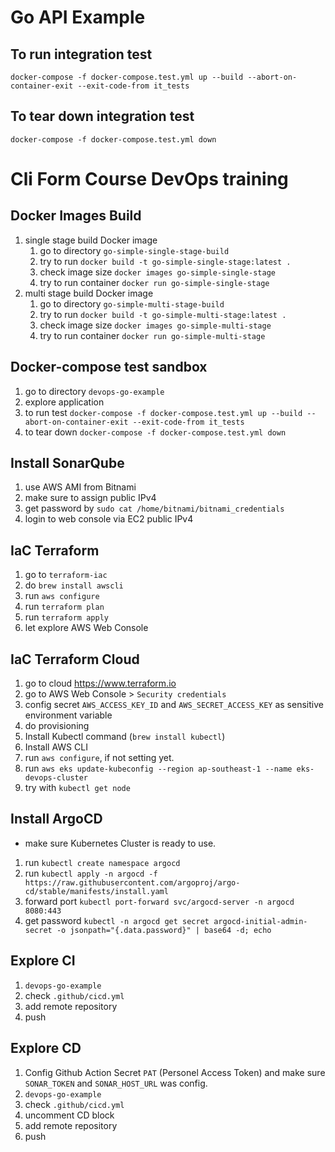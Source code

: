 # Go API Example

## To run integration test

```console
docker-compose -f docker-compose.test.yml up --build --abort-on-container-exit --exit-code-from it_tests
```

## To tear down integration test

```console
docker-compose -f docker-compose.test.yml down
```

# Cli Form Course DevOps training

## Docker Images Build

1. single stage build Docker image
   1. go to directory `go-simple-single-stage-build`
   2. try to run `docker build -t go-simple-single-stage:latest .`
   3. check image size `docker images go-simple-single-stage`
   4. try to run container `docker run go-simple-single-stage`
2. multi stage build Docker image
   1. go to directory `go-simple-multi-stage-build`
   2. try to run `docker build -t go-simple-multi-stage:latest .`
   3. check image size `docker images go-simple-multi-stage`
   4. try to run container `docker run go-simple-multi-stage`

## Docker-compose test sandbox

1. go to directory `devops-go-example`
2. explore application
3. to run test `docker-compose -f docker-compose.test.yml up --build --abort-on-container-exit --exit-code-from it_tests`
4. to tear down `docker-compose -f docker-compose.test.yml down`


## Install SonarQube

1. use AWS AMI from Bitnami
2. make sure to assign public IPv4
3. get password by `sudo cat /home/bitnami/bitnami_credentials`
4. login to web console via EC2 public IPv4

## IaC Terraform

1. go to `terraform-iac`
2. do `brew install awscli`
3. run `aws configure`
4. run `terraform plan`
5. run `terraform apply`
6. let explore AWS Web Console

## IaC Terraform Cloud

1. go to cloud <https://www.terraform.io>
2. go to AWS Web Console > `Security credentials`
3. config secret `AWS_ACCESS_KEY_ID` and `AWS_SECRET_ACCESS_KEY` as sensitive environment variable
4. do provisioning
5. Install Kubectl command (`brew install kubectl`)
6. Install AWS CLI
7. run `aws configure`, if not setting yet.
8. run `aws eks update-kubeconfig --region ap-southeast-1 --name eks-devops-cluster`
9. try with `kubectl get node`

## Install ArgoCD

* make sure Kubernetes Cluster is ready to use.

1. run `kubectl create namespace argocd`
2. run `kubectl apply -n argocd -f https://raw.githubusercontent.com/argoproj/argo-cd/stable/manifests/install.yaml`
3. forward port `kubectl port-forward svc/argocd-server -n argocd 8080:443`
4. get password `kubectl -n argocd get secret argocd-initial-admin-secret -o jsonpath="{.data.password}" | base64 -d; echo`

## Explore CI

1. `devops-go-example`
2. check `.github/cicd.yml`
3. add remote repository
4. push

## Explore CD

1. Config Github Action Secret `PAT` (Personel Access Token) and make sure `SONAR_TOKEN` and `SONAR_HOST_URL` was config.
2. `devops-go-example`
3. check `.github/cicd.yml`
4. uncomment CD block
5. add remote repository
6. push
